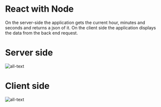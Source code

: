 # React with Node

On the server-side the application gets the current hour, minutes and seconds and returns a json of it.
On the client side the application displays the data from the back end request.

# Server side
![all-text](https://github.com/bispo-daniel/NodeJS/blob/main/node_react/Screenshots/server.png)

# Client side
![all-text](https://github.com/bispo-daniel/NodeJS/blob/main/node_react/Screenshots/client.png)